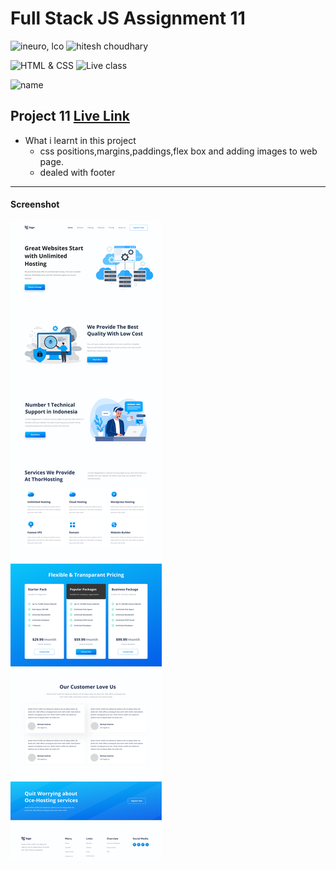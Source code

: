 # Full Stack JS Assignment 11

![ineuro, lco](https://img.shields.io/badge/iNeuron-LCO-green)
![hitesh choudhary](https://img.shields.io/badge/Hitesh--Choudhary-Full--stack--JS--bootcamp-red)

![HTML & CSS](https://img.shields.io/badge/HTML-CSS-orange)
![Live class](https://img.shields.io/badge/LIVE--CLASS-PROJECT--11--lightgrey)

![name](https://img.shields.io/badge/name%20-praveen-green)

## Project 11 [Live Link](https://full-stack-js-project-11-praveen.netlify.app/)

-   What i learnt in this project
    - css positions,margins,paddings,flex box and adding images to web page. 
    - dealed with footer  


---
#### Screenshot

![Desktop](./thumbnail.png)
